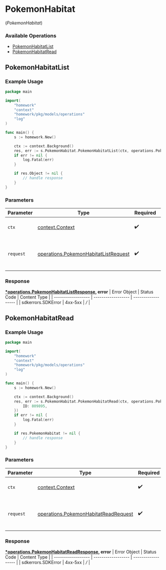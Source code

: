 # PokemonHabitat
(*PokemonHabitat*)

### Available Operations

* [PokemonHabitatList](#pokemonhabitatlist)
* [PokemonHabitatRead](#pokemonhabitatread)

## PokemonHabitatList

### Example Usage

```go
package main

import(
	"homework"
	"context"
	"homework/pkg/models/operations"
	"log"
)

func main() {
    s := homework.New()

    ctx := context.Background()
    res, err := s.PokemonHabitat.PokemonHabitatList(ctx, operations.PokemonHabitatListRequest{})
    if err != nil {
        log.Fatal(err)
    }

    if res.Object != nil {
        // handle response
    }
}
```

### Parameters

| Parameter                                                                                        | Type                                                                                             | Required                                                                                         | Description                                                                                      |
| ------------------------------------------------------------------------------------------------ | ------------------------------------------------------------------------------------------------ | ------------------------------------------------------------------------------------------------ | ------------------------------------------------------------------------------------------------ |
| `ctx`                                                                                            | [context.Context](https://pkg.go.dev/context#Context)                                            | :heavy_check_mark:                                                                               | The context to use for the request.                                                              |
| `request`                                                                                        | [operations.PokemonHabitatListRequest](../../pkg/models/operations/pokemonhabitatlistrequest.md) | :heavy_check_mark:                                                                               | The request object to use for the request.                                                       |


### Response

**[*operations.PokemonHabitatListResponse](../../pkg/models/operations/pokemonhabitatlistresponse.md), error**
| Error Object       | Status Code        | Content Type       |
| ------------------ | ------------------ | ------------------ |
| sdkerrors.SDKError | 4xx-5xx            | */*                |

## PokemonHabitatRead

### Example Usage

```go
package main

import(
	"homework"
	"context"
	"homework/pkg/models/operations"
	"log"
)

func main() {
    s := homework.New()

    ctx := context.Background()
    res, err := s.PokemonHabitat.PokemonHabitatRead(ctx, operations.PokemonHabitatReadRequest{
        ID: 809895,
    })
    if err != nil {
        log.Fatal(err)
    }

    if res.PokemonHabitat != nil {
        // handle response
    }
}
```

### Parameters

| Parameter                                                                                        | Type                                                                                             | Required                                                                                         | Description                                                                                      |
| ------------------------------------------------------------------------------------------------ | ------------------------------------------------------------------------------------------------ | ------------------------------------------------------------------------------------------------ | ------------------------------------------------------------------------------------------------ |
| `ctx`                                                                                            | [context.Context](https://pkg.go.dev/context#Context)                                            | :heavy_check_mark:                                                                               | The context to use for the request.                                                              |
| `request`                                                                                        | [operations.PokemonHabitatReadRequest](../../pkg/models/operations/pokemonhabitatreadrequest.md) | :heavy_check_mark:                                                                               | The request object to use for the request.                                                       |


### Response

**[*operations.PokemonHabitatReadResponse](../../pkg/models/operations/pokemonhabitatreadresponse.md), error**
| Error Object       | Status Code        | Content Type       |
| ------------------ | ------------------ | ------------------ |
| sdkerrors.SDKError | 4xx-5xx            | */*                |
